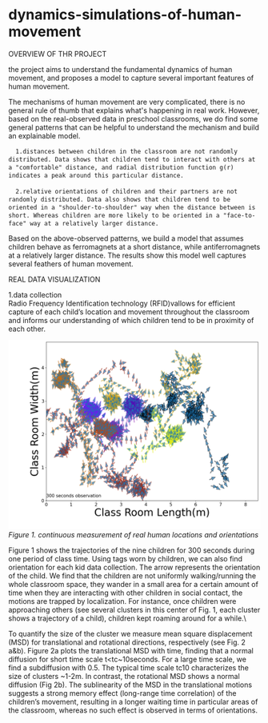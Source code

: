 # dynamics-simulations-of-human-movement
OVERVIEW OF THR PROJECT

the project aims to understand the fundamental dynamics of human movement, and proposes a model to capture several important features of human movement.

The mechanisms of human movement are very complicated, there is no general rule of thumb that explains what's happening in real work. However, based on the real-observed data in preschool classrooms, we do find some general patterns that can be helpful to understand the mechanism and build an explainable model.

      1.distances between children in the classroom are not randomly distributed. Data shows that children tend to interact with others at a "comfortable" distance, and radial distribution function g(r) indicates a peak around this particular distance.

      2.relative orientations of children and their partners are not randomly distributed. Data also shows that children tend to be oriented in a "shoulder-to-shoulder" way when the distance between is short. Whereas children are more likely to be oriented in a "face-to-face" way at a relatively larger distance.

Based on the above-observed patterns, we build a model that assumes children behave as ferromagnets at a short distance, while antiferromagnets at a relatively larger distance. The results show this model well captures several feathers of human movement.


REAL DATA VISUALIZATION

   1.data collection\
      Radio Frequency Identification technology (RFID)vallows for efficient capture of each child’s location and movement throughout the classroom and informs our understanding of which children tend to be in proximity of each other.        
      
<img src="findings/traj-300sec.png" width=600 >\
<em>Figure 1. continuous measurement of real human locations and orientations </em>

Figure 1 shows the trajectories of the nine children for 300 seconds during one period of class time. Using tags worn by children, we can also find orientation for each kid data collection. The arrow represents the orientation of the child. We find that the children are not uniformly walking/running the whole classroom space, they wander in a small area for a certain amount of time when they are interacting with other children in social contact, the motions are trapped by localization.  For instance, once children were approaching others (see several clusters in this center of Fig. 1, each cluster shows a trajectory of a child),  children kept roaming around for a while.\

To quantify the size of the cluster we measure mean square displacement (MSD) for translational and rotational directions, respectively (see Fig. 2 a&b). Figure 2a plots the translational MSD  with time, finding that a normal diffusion  for short time scale t<tc~10seconds. For a large time scale, we find a subdiffusion with 0.5. The typical time scale tc10 characterizes the size of clusters ~1-2m.  In contrast, the rotational MSD shows a normal diffusion (Fig 2b). The sublinearity of the MSD in the translational motions suggests a strong memory effect (long-range time correlation) of the children’s movement, resulting in a longer waiting time in particular areas of the classroom, whereas no such effect is observed in terms of orientations.


